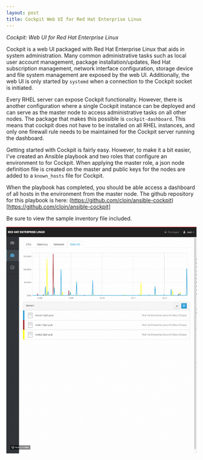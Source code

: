 ```yaml
---
layout: post
title: Cockpit Web UI for Red Hat Enterprise Linux
---
```


*Cockpit: Web UI for Red Hat Enterprise Linux*

Cockpit is a web UI packaged with Red Hat Enterprise Linux that aids in system administration. Many common administrative tasks such as local user account management, package installation/updates, Red Hat subscription management, network interface configuration, storage device and file system management are exposed by the web UI. Additionally, the web UI is only started by `systemd` when a connection to the Cockpit socket is initiated. 

Every RHEL server can expose Cockpit functionality. However, there is another configuration where a single Cockpit instance can be deployed and can serve as the master node to access administrative tasks on all other nodes. The package that makes this possible is `cockpit-dashboard`. This means that cockpit does not have to be installed on all RHEL instances, and only one firewall rule needs to be maintained for the Cockpit server running the dashboard.

Getting started with Cockpit is fairly easy. However, to make it a bit easier, I've created an Ansible playbook and two roles that configure an environment to for Cockpit. When applying the master role, a json node definition file is created on the master and public keys for the nodes are added to a `known_hosts` file for Cockpit. 

When the playbook has completed, you should be able access a dashboard of all hosts in the environment from the master node. The github repository for this playbook is here: (https://github.com/cloin/ansible-cockpit)[https://github.com/cloin/ansible-cockpit]

Be sure to view the sample inventory file included.

![Cockpit screenshot](https://github.com/cloin/ansible-cockpit/blob/master/cockpit-dashboard.gif?raw=true)